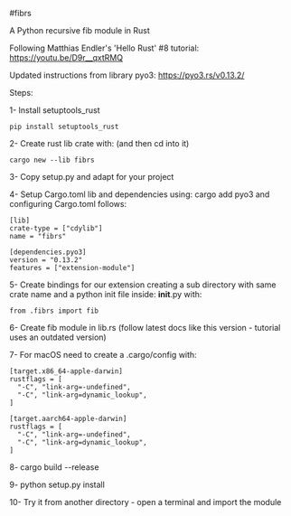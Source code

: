 #fibrs

A Python recursive fib module in Rust

Following Matthias Endler's 'Hello Rust' #8 tutorial: 
https://youtu.be/D9r__qxtRMQ

Updated instructions from library pyo3: 
https://pyo3.rs/v0.13.2/


Steps:

1- Install setuptools_rust

```
pip install setuptools_rust
```


2- Create rust lib crate with: (and then cd into it)

```
cargo new --lib fibrs
```

3- Copy setup.py and adapt for your project

4- Setup Cargo.toml lib and dependencies using: cargo add pyo3
and configuring Cargo.toml follows:

```
[lib]
crate-type = ["cdylib"]
name = "fibrs"

[dependencies.pyo3]
version = "0.13.2"
features = ["extension-module"]
```


5- Create bindings for our extension creating a sub directory with same crate name and a python init file inside: __init__.py with:

```
from .fibrs import fib
```

6- Create fib module in lib.rs (follow latest docs like this version - tutorial uses an outdated version)

7- For macOS need to create a .cargo/config with:

```
[target.x86_64-apple-darwin]
rustflags = [
  "-C", "link-arg=-undefined",
  "-C", "link-arg=dynamic_lookup",
]

[target.aarch64-apple-darwin]
rustflags = [
  "-C", "link-arg=-undefined",
  "-C", "link-arg=dynamic_lookup",
]
```

8- cargo build --release

9- python setup.py install

10- Try it from another directory - open a terminal and import the module

